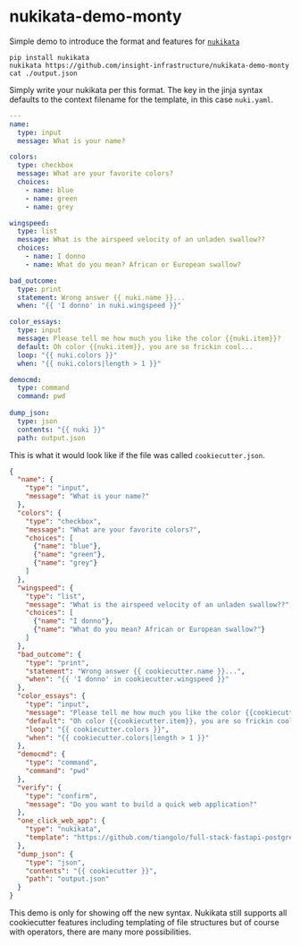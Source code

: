 # nukikata-demo-monty

Simple demo to introduce the format and features for [`nukikata`](https://github.com/insight-infrastructure/nukikata)

```
pip install nukikata 
nukikata https://github.com/insight-infrastructure/nukikata-demo-monty
cat ./output.json 
```

Simply write your nukikata per this format. The key in the jinja syntax defaults to the context filename for the template, in this case `nuki.yaml`.

```yaml
---
name:
  type: input
  message: What is your name?

colors:
  type: checkbox
  message: What are your favorite colors?
  choices:
    - name: blue
    - name: green
    - name: grey

wingspeed:
  type: list
  message: What is the airspeed velocity of an unladen swallow??
  choices:
    - name: I donno
    - name: What do you mean? African or European swallow?

bad_outcome:
  type: print
  statement: Wrong answer {{ nuki.name }}...
  when: "{{ 'I donno' in nuki.wingspeed }}"

color_essays:
  type: input
  message: Please tell me how much you like the color {{nuki.item}}?
  default: Oh color {{nuki.item}}, you are so frickin cool...
  loop: "{{ nuki.colors }}"
  when: "{{ nuki.colors|length > 1 }}"

democmd:
  type: command
  command: pwd
  
dump_json:
  type: json
  contents: "{{ nuki }}"
  path: output.json

```

This is what it would look like if the file was called `cookiecutter.json`.

```json
{
  "name": {
    "type": "input",
    "message": "What is your name?"
  },
  "colors": {
    "type": "checkbox",
    "message": "What are your favorite colors?",
    "choices": [
      {"name": "blue"},
      {"name": "green"},
      {"name": "grey"}
    ]
  },
  "wingspeed": {
    "type": "list",
    "message": "What is the airspeed velocity of an unladen swallow??",
    "choices": [
      {"name": "I donno"},
      {"name": "What do you mean? African or European swallow?"}
    ]
  },
  "bad_outcome": {
    "type": "print",
    "statement": "Wrong answer {{ cookiecutter.name }}...",
    "when": "{{ 'I donno' in cookiecutter.wingspeed }}"
  },
  "color_essays": {
    "type": "input",
    "message": "Please tell me how much you like the color {{cookiecutter.item}}?",
    "default": "Oh color {{cookiecutter.item}}, you are so frickin cool...",
    "loop": "{{ cookiecutter.colors }}",
    "when": "{{ cookiecutter.colors|length > 1 }}"
  },
  "democmd": {
    "type": "command",
    "command": "pwd"
  },
  "verify": {
    "type": "confirm",
    "message": "Do you want to build a quick web application?"
  },
  "one_click_web_app": {
    "type": "nukikata",
    "template": "https://github.com/tiangolo/full-stack-fastapi-postgresql"
  },
  "dump_json": {
    "type": "json",
    "contents": "{{ cookiecutter }}",
    "path": "output.json"
  }
}
```

This demo is only for showing off the new syntax.  Nukikata still supports all cookiecutter features including templating of file structures but of course with operators, there are many more possibilities.
